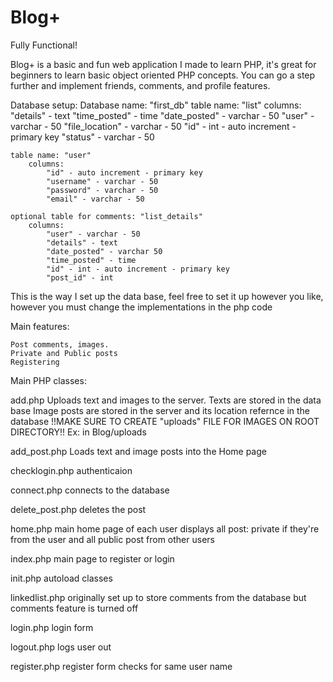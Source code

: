 # Blog+
Fully Functional!

Blog+ is a basic and fun web application I made to learn PHP, it's great for beginners to learn basic object oriented PHP concepts. You can go a step further and implement friends, comments, and profile features. 

Database setup:
	Database name: "first_db"
	table name: "list"
		columns: 
	 		"details" - text
	 		"time_posted" - time
			"date_posted" - varchar - 50
			"user" - varchar - 50
		       	"file_location" - varchar - 50
  	    		"id" - int - auto increment - primary key
			"status" - varchar - 50
	
	table name: "user"
		columns:
			"id" - auto increment - primary key
			"username" - varchar - 50
			"password" - varchar - 50
			"email" - varchar - 50

	optional table for comments: "list_details"
		columns:
			"user" - varchar - 50
			"details" - text
			"date_posted" - varchar 50
			"time_posted" - time
			"id" - int - auto increment - primary key
			"post_id" - int

This is the way I set up the data base, feel free to set it up however you like, however you must change the implementations in the php code

Main features:

	Post comments, images.
	Private and Public posts
	Registering


Main PHP classes:

add.php
	Uploads text and images to the server.
	Texts are stored in the data base
	Image posts are stored in the server and its location refernce in the database
	!!MAKE SURE TO CREATE "uploads" FILE FOR IMAGES ON ROOT DIRECTORY!! Ex: in Blog/uploads

add_post.php
	Loads text and image posts into the Home page

checklogin.php
	authenticaion 

connect.php 
	connects to the database

delete_post.php
	deletes the post

home.php
	main home page of each user
	displays all post: private if they're from the user and all public post from other users	

index.php
	main page to register or login

init.php
	autoload classes

linkedlist.php
	originally set up to store comments from the database but comments feature is turned off

login.php
	login form

logout.php
	logs user out

register.php
	register form
	checks for same user name




